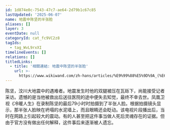 ```yaml
---
id: 1d874e0c-7543-47c7-ae64-2d79b1c67c85
lastUpdated: '2025-06-07'
name: 地震中陈坚的半张脸
aliases: []
layer: 3
eventDate: null
categoryId: cat_fc9VC2z8
tagIds:
  - tag_WvL9rxXI
timelineEvents: []
relations: []
titledLinks:
  - title: '相關連結: 地震中陈坚的半张脸'
    url: >-
      https://www.wikiwand.com/zh-hans/articles/%E9%99%88%E5%9D%9A_(%E6%B1%B6%E5%B7%9D%E5%A4%A7%E5%9C%B0%E9%9C%87%E9%81%87%E9%9A%BE%E8%80%85)
---
```

陈坚，汶川大地震中的遇难者。地震发生时他的双腿被压在瓦砾下，尚能接受记者采访。遗憾的是当他被救出后送往医院的途中便失去知觉，最终不幸去世。凤凰卫视《冷暖人生》在录制陈坚的最后79小时时拍摄到了半张人脸。根据拍摄镜头显示，那半张人脸映在坍塌的水泥墙上，而且眼睛还会眨动。该电视片段播出后，当时在网路上引起较大的震动。有的人甚至把这件事当做人死后灵魂存在的证据。但由于官方没有做出任何解释，这件事后来逐渐被人遗忘。
